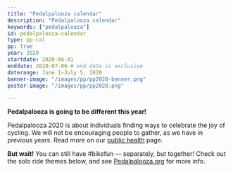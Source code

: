```yaml
---
title: "Pedalpalooza calendar"
description: "Pedalpalooza calendar"
keywords: ["pedalpalooza"]
id: pedalpalooza-calendar
type: pp-cal
pp: true
year: 2020
startdate: 2020-06-01
enddate: 2020-07-06 # end date is exclusive
daterange: June 1–July 5, 2020
banner-image: "/images/pp/pp2020-banner.png"
poster-image: "/images/pp/pp2020.png"

---
```


<strong class="pp-headline">Pedalpalooza is going to be different this year!</strong>

Pedalpalooza 2020 is about individuals finding ways to celebrate the joy of cycling. We will not be encouraging people to gather, as we have in previous years. Read more on our [public health](/pages/public-health/) page. 

**But wait!** You can still have #bikefun — separately, but together! Check out the solo ride themes below, and see [Pedalpalooza.org](https://www.pedalpalooza.org/ride) for more info.
